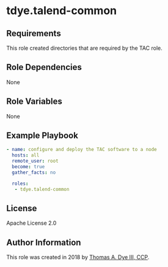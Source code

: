 # tdye.talend-common

Requirements
------------

This role created directories that are required by the TAC role.

Role Dependencies
-----------------
None

Role Variables
--------------
None

Example Playbook
----------------

```yaml
- name: configure and deploy the TAC software to a node
  hosts: all
  remote_user: root
  become: true
  gather_facts: no

  roles:
   - tdye.talend-common
```

License
-------

Apache License 2.0

Author Information
------------------

This role was created in 2018 by [Thomas A. Dye III, CCP](https://github.com/tdye).


